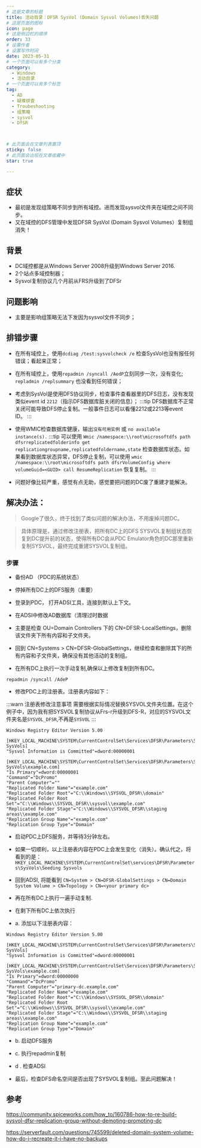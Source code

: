 ```yaml
---
# 这是文章的标题
title: 活动目录：DFSR SysVol (Domain Sysvol Volumes)丢失问题
# 这是页面的图标
icon: page
# 这是侧边栏的顺序
order: 33
# 设置作者
# 设置写作时间
date: 2023-05-31
# 一个页面可以有多个分类
category:
  - Windows
  - 活动目录
# 一个页面可以有多个标签
tag:
  - AD
  - 疑难排查
  - Troubeshooting
  - 组策略
  - sysvol
  - DfSR



# 此页面会在文章列表置顶
sticky: false
# 此页面会出现在文章收藏中
star: true

---
```



## 症状

- 最初是发现组策略不同步到所有域控。进而发现sysvol文件夹在域控之间不同步。
- 又在域控的DFS管理中发现DFSR SysVol (Domain Sysvol Volumes）复制组消失！


## 背景

- DC域控都是从Windows Server 2008升级到Windows Server 2016.
- 2个站点多域控制器；
- Sysvol复制协议几个月前从FRS升级到了DFSr

## 问题影响

- 主要是影响组策略无法下发因为sysvol文件不同步；

## 排错步骤


- 在所有域控上，使用`dcdiag /test:sysvolcheck /e` 检查SysVol也没有报任何错误；看起来正常；

- 在所有域控上，使用`repadmin /syncall /AedP`立刻同步一次，没有变化; `repladmin /replsummary` 也没看到任何错误；

- 考虑到SysVol是使用DFS协议同步，检查事件查看器里的DFS日志，没有发现类似event id `2212`（指示DFS数据库脏关闭的信息）；
:::tip
DFS数据库不正常关闭可能导致DFS停止复制。一般事件日志可以看懂2212或2213等event ID。
:::

- 使用WMIC检查数据库健康，输出`没有可用实例` 或 `no available instance(s).`
:::tip
可以使用 `Wmic /namespace:\\root\microsoftdfs path dfsrreplicatedfolderinfo get replicationgroupname,replicatedfoldername,state` 检查数据库状态。如果看到数据库状态异常，DFS停止复制，可以使用 `wmic /namespace:\\root\microsoftdfs path dfsrVolumeConfig where volumeGuid=<GUID> call ResumeReplication` 恢复复制。
:::

- 问题好像比较严重，感觉有点无助，感觉要把问题的DC废了重建才能解决。


## 解决办法：

> Google了很久，终于找到了类似问题的解决办法，不用废掉问题DC。

> 具体原理是，通过修改注册表，把所有DC上的DFS SYSVOL复制组状态恢复到DC提升前的状态，使得所有DC会从PDC Emulator角色的DC那里重新复制SYSVOL，最终完成重建SYSVOL复制组。



### 步骤


- 备份AD （PDC的系统状态）
- 停掉所有DC上的DFS服务（重要）
- 登录到PDC， 打开ADSI工具，连接到默认上下文。
- 在ADSI中修改AD数据库（清理过时数据

- 主要是检查 OU=Domain Controllers 下的 CN=DFSR-LocalSettings，删除该文件夹下所有内容和子文件夹。
- 回到 CN=Systems > CN=DFSR-GlobalSettings，继续检查和删除其下的所有内容和子文件夹，确保没有其他活动的复制组。

- 在所有DC上执行一次手动复制,确保以上修改复制到所有DC。

```
repadmin /syncall /AdeP
```

- 修改PDC上的注册表。注册表内容如下：

:::warn 注册表修改注意事项
需要根据实际情况替换SYSVOL文件夹位置。在这个例子中，因为我有把SYSVOL复制协议从Frs-r升级到DFS-R，对应的SYSVOL文件夹名是`SYSVOL_DFSR`,不再是`SYSVOL`
:::

```
Windows Registry Editor Version 5.00

[HKEY_LOCAL_MACHINE\SYSTEM\CurrentControlSet\Services\DFSR\Parameters\SysVols\Promoting SysVols]
"Sysvol Information is Committed"=dword:00000001

[HKEY_LOCAL_MACHINE\SYSTEM\CurrentControlSet\Services\DFSR\Parameters\SysVols\Promoting SysVols\example.com]
"Is Primary"=dword:00000001
"Command"="DcPromo"
"Parent Computer"=""
"Replicated Folder Name"="example.com"
"Replicated Folder Root"="C:\\Windows\\SYSVOL_DFSR\\domain"
"Replicated Folder Root Set"="C:\\Windows\\SYSVOL_DFSR\\sysvol\\example.com"
"Replicated Folder Stage"="C:\\Windows\\SYSVOL_DFSR\\staging areas\\example.com"
"Replication Group Name"="example.com"
"Replication Group Type"="Domain"

```

- 启动PDC上DFS服务，并等待3分钟左右。
- 如果一切顺利，以上注册表内容在PDC上会发生变化（消失）。确认代之，将看到的是：
`HKEY_LOCAL_MACHINE\SYSTEM\CurrentControlSet\services\DFSR\Parameters\SysVols\Seeding Sysvols`
- 回到ADSI, 将能看到 `CN=System > CN=DFSR-GlobalSettings > CN=Domain System Volume > CN=Topology > CN=<your primary dc>`
- 再在所有DC上执行一遍手动复制.
- 在剩下所有DC上依次执行

- a. 添加以下注册表内容：


```
Windows Registry Editor Version 5.00

[HKEY_LOCAL_MACHINE\SYSTEM\CurrentControlSet\Services\DFSR\Parameters\SysVols\Promoting SysVols]
"Sysvol Information is Committed"=dword:00000001

[HKEY_LOCAL_MACHINE\SYSTEM\CurrentControlSet\Services\DFSR\Parameters\SysVols\Promoting SysVols\example.com]
"Is Primary"=dword:00000000
"Command"="DcPromo"
"Parent Computer"="primary-dc.example.com"
"Replicated Folder Name"="example.com"
"Replicated Folder Root"="C:\\Windows\\SYSVOL_DFSR\\domain"
"Replicated Folder Root Set"="C:\\Windows\\SYSVOL_DFSR\\sysvol\\example.com"
"Replicated Folder Stage"="C:\\Windows\\SYSVOL_DFSR\\staging areas\\example.com"
"Replication Group Name"="example.com"
"Replication Group Type"="Domain"

```

- b. 启动DFS服务
- c. 执行repadmin复制
- d . 检查ADSI

- 最后，检查DFS命名空间是否出现了SYSVOL复制组。至此问题解决！



## 参考

https://community.spiceworks.com/how_to/160786-how-to-re-build-sysvol-dfsr-replication-group-without-demoting-promoting-dc


https://serverfault.com/questions/745599/deleted-domain-system-volume-how-do-i-recreate-it-i-have-no-backups


